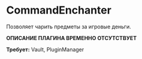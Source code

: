 CommandEnchanter
================

Позволяет чарить предметы за игровые деньги.

<b>ОПИСАНИЕ ПЛАГИНА ВРЕМЕННО ОТСУТСТВУЕТ</b>

<b>Требует:</b> Vault, PluginManager
